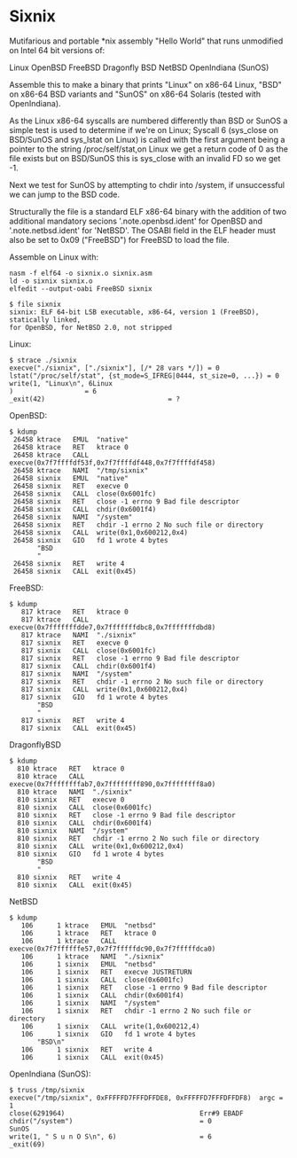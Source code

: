 Sixnix
======

Mutifarious and portable *nix assembly "Hello World" that runs unmodified on Intel 64 bit 
versions of:

Linux
OpenBSD
FreeBSD
Dragonfly BSD
NetBSD
OpenIndiana (SunOS)

Assemble this to make a binary that prints "Linux" on x86-64 Linux, "BSD" on x86-64 BSD 
variants and "SunOS" on x86-64 Solaris (tested with OpenIndiana). 

As the Linux x86-64 syscalls are numbered differently than BSD or SunOS a simple test is 
used to determine if we're on Linux; Syscall 6 (sys_close on BSD/SunOS and sys_lstat on 
Linux) is called with the first argument being a pointer to the string /proc/self/stat,on 
Linux we get a return code of 0 as the file exists but on BSD/SunOS this is sys_close  with 
an invalid FD so we get -1. 

Next we test for SunOS by attempting to chdir into /system, if unsuccessful we can jump to
the BSD code. 

Structurally the file is a standard ELF x86-64 binary with the addition of two additional 
mandatory secions '.note.openbsd.ident' for OpenBSD and '.note.netbsd.ident' for 'NetBSD'. 
The OSABI field in the ELF header must also be set to 0x09 ("FreeBSD") for FreeBSD to load the 
file. 

Assemble on Linux with:
```
nasm -f elf64 -o sixnix.o sixnix.asm
ld -o sixnix sixnix.o
elfedit --output-oabi FreeBSD sixnix 

$ file sixnix
sixnix: ELF 64-bit LSB executable, x86-64, version 1 (FreeBSD), statically linked, 
for OpenBSD, for NetBSD 2.0, not stripped

``` 
Linux:
```
$ strace ./sixnix 
execve("./sixnix", ["./sixnix"], [/* 28 vars */]) = 0
lstat("/proc/self/stat", {st_mode=S_IFREG|0444, st_size=0, ...}) = 0
write(1, "Linux\n", 6Linux
)                  = 6
_exit(42)                               = ?
```
OpenBSD:
```
$ kdump                  
 26458 ktrace   EMUL  "native"
 26458 ktrace   RET   ktrace 0
 26458 ktrace   CALL  execve(0x7f7ffffdf53f,0x7f7ffffdf448,0x7f7ffffdf458)
 26458 ktrace   NAMI  "/tmp/sixnix"
 26458 sixnix   EMUL  "native"
 26458 sixnix   RET   execve 0
 26458 sixnix   CALL  close(0x6001fc)
 26458 sixnix   RET   close -1 errno 9 Bad file descriptor
 26458 sixnix   CALL  chdir(0x6001f4)
 26458 sixnix   NAMI  "/system"
 26458 sixnix   RET   chdir -1 errno 2 No such file or directory
 26458 sixnix   CALL  write(0x1,0x600212,0x4)
 26458 sixnix   GIO   fd 1 wrote 4 bytes
       "BSD
       "
 26458 sixnix   RET   write 4
 26458 sixnix   CALL  exit(0x45)
```
FreeBSD:
```
$ kdump
   817 ktrace   RET   ktrace 0
   817 ktrace   CALL  execve(0x7fffffffdde7,0x7fffffffdbc8,0x7fffffffdbd8)
   817 ktrace   NAMI  "./sixnix"
   817 sixnix   RET   execve 0
   817 sixnix   CALL  close(0x6001fc)
   817 sixnix   RET   close -1 errno 9 Bad file descriptor
   817 sixnix   CALL  chdir(0x6001f4)
   817 sixnix   NAMI  "/system"
   817 sixnix   RET   chdir -1 errno 2 No such file or directory
   817 sixnix   CALL  write(0x1,0x600212,0x4)
   817 sixnix   GIO   fd 1 wrote 4 bytes
       "BSD
       "
   817 sixnix   RET   write 4
   817 sixnix   CALL  exit(0x45)
```
DragonflyBSD
```
$ kdump
  810 ktrace   RET   ktrace 0
  810 ktrace   CALL  execve(0x7ffffffffab7,0x7ffffffff890,0x7ffffffff8a0)
  810 ktrace   NAMI  "./sixnix"
  810 sixnix   RET   execve 0
  810 sixnix   CALL  close(0x6001fc)
  810 sixnix   RET   close -1 errno 9 Bad file descriptor
  810 sixnix   CALL  chdir(0x6001f4)
  810 sixnix   NAMI  "/system"
  810 sixnix   RET   chdir -1 errno 2 No such file or directory
  810 sixnix   CALL  write(0x1,0x600212,0x4)
  810 sixnix   GIO   fd 1 wrote 4 bytes
       "BSD
       "
  810 sixnix   RET   write 4
  810 sixnix   CALL  exit(0x45)
```
NetBSD
```
$ kdump
   106      1 ktrace   EMUL  "netbsd"
   106      1 ktrace   RET   ktrace 0
   106      1 ktrace   CALL  execve(0x7f7ffffffe57,0x7f7fffffdc90,0x7f7fffffdca0)
   106      1 ktrace   NAMI  "./sixnix"
   106      1 sixnix   EMUL  "netbsd"
   106      1 sixnix   RET   execve JUSTRETURN
   106      1 sixnix   CALL  close(0x6001fc)
   106      1 sixnix   RET   close -1 errno 9 Bad file descriptor
   106      1 sixnix   CALL  chdir(0x6001f4)
   106      1 sixnix   NAMI  "/system"
   106      1 sixnix   RET   chdir -1 errno 2 No such file or directory
   106      1 sixnix   CALL  write(1,0x600212,4)
   106      1 sixnix   GIO   fd 1 wrote 4 bytes
       "BSD\n"
   106      1 sixnix   RET   write 4
   106      1 sixnix   CALL  exit(0x45)
```
OpenIndiana (SunOS): 
```
$ truss /tmp/sixnix
execve("/tmp/sixnix", 0xFFFFFD7FFFDFFDE8, 0xFFFFFD7FFFDFFDF8)  argc = 1
close(6291964)                                  Err#9 EBADF
chdir("/system")                                = 0
SunOS
write(1, " S u n O S\n", 6)                     = 6
_exit(69)
```

